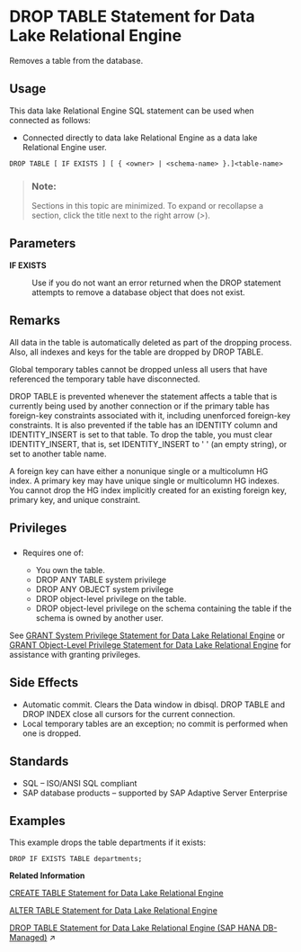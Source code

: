 <!-- loio0524ea8d6c124d0e8c7bea18021e6c1f -->

# DROP TABLE Statement for Data Lake Relational Engine

Removes a table from the database.



<a name="loio0524ea8d6c124d0e8c7bea18021e6c1f__section_azh_5fj_znb"/>

## Usage

This data lake Relational Engine SQL statement can be used when connected as follows:

-   Connected directly to data lake Relational Engine as a data lake Relational Engine user.



```
DROP TABLE [ IF EXISTS ] [ { <owner> | <schema-name> }.]<table-name>
```



> ### Note:  
> Sections in this topic are minimized. To expand or recollapse a section, click the title next to the right arrow \(*\>*\).



<a name="loio0524ea8d6c124d0e8c7bea18021e6c1f__drop_table_parm1"/>

## Parameters


<dl>
<dt><b>

IF EXISTS

</b></dt>
<dd>

Use if you do not want an error returned when the DROP statement attempts to remove a database object that does not exist.



</dd>
</dl>



<a name="loio0524ea8d6c124d0e8c7bea18021e6c1f__drop_table_remarks1"/>

## Remarks

All data in the table is automatically deleted as part of the dropping process. Also, all indexes and keys for the table are dropped by DROP TABLE.

Global temporary tables cannot be dropped unless all users that have referenced the temporary table have disconnected.

DROP TABLE is prevented whenever the statement affects a table that is currently being used by another connection or if the primary table has foreign-key constraints associated with it, including unenforced foreign-key constraints. It is also prevented if the table has an IDENTITY column and IDENTITY\_INSERT is set to that table. To drop the table, you must clear IDENTITY\_INSERT, that is, set IDENTITY\_INSERT to ' ' \(an empty string\), or set to another table name.

A foreign key can have either a nonunique single or a multicolumn HG index. A primary key may have unique single or multicolumn HG indexes. You cannot drop the HG index implicitly created for an existing foreign key, primary key, and unique constraint.



<a name="loio0524ea8d6c124d0e8c7bea18021e6c1f__drop_table_priv1"/>

## Privileges



### 

-   Requires one of:

    -   You own the table.
    -   DROP ANY TABLE system privilege
    -   DROP ANY OBJECT system privilege
    -   DROP object-level privilege on the table.
    -   DROP object-level privilege on the schema containing the table if the schema is owned by another user.


See [GRANT System Privilege Statement for Data Lake Relational Engine](grant-system-privilege-statement-for-data-lake-relational-engine-a3dfcb0.md) or [GRANT Object-Level Privilege Statement for Data Lake Relational Engine](grant-object-level-privilege-statement-for-data-lake-relational-engine-a3e154f.md) for assistance with granting privileges.



<a name="loio0524ea8d6c124d0e8c7bea18021e6c1f__drop_table_sideeffect1"/>

## Side Effects

-   Automatic commit. Clears the Data window in dbisql. DROP TABLE and DROP INDEX close all cursors for the current connection.
-   Local temporary tables are an exception; no commit is performed when one is dropped.



<a name="loio0524ea8d6c124d0e8c7bea18021e6c1f__drop_table_standards1"/>

## Standards

-   SQL – ISO/ANSI SQL compliant
-   SAP database products – supported by SAP Adaptive Server Enterprise



<a name="loio0524ea8d6c124d0e8c7bea18021e6c1f__drop_table_example1"/>

## Examples

This example drops the table departments if it exists:

```
DROP IF EXISTS TABLE departments;
```

**Related Information**  


[CREATE TABLE Statement for Data Lake Relational Engine](create-table-statement-for-data-lake-relational-engine-a619764.md "Creates a new table in the database or on a remote server.")

[ALTER TABLE Statement for Data Lake Relational Engine](alter-table-statement-for-data-lake-relational-engine-39f1ec0.md "Modifies a table definition.")

[DROP TABLE Statement for Data Lake Relational Engine (SAP HANA DB-Managed)](https://help.sap.com/viewer/a898e08b84f21015969fa437e89860c8/2024_1_QRC/en-US/1e62d1971ef24618818f5c5926cdcd26.html "Removes a table from the database.") :arrow_upper_right:

